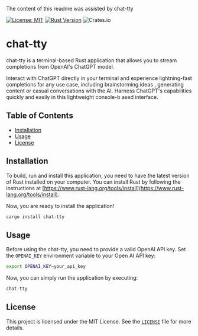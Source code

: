 The content of this readme was assisted by chat-tty

[![License: MIT](https://img.shields.io/badge/License-MIT-yellow.svg)](https://opensource.org/licenses/MIT)
[![Rust Version](https://img.shields.io/badge/Rust%20Version-Latest-brightgreen.svg)](https://www.rust-lang.org/)
![Crates.io](https://img.shields.io/crates/d/chat-gpt-streamer)


# chat-tty

chat-tty is a terminal-based Rust application that allows you to stream completions from OpenAI's ChatGPT model.

Interact with ChatGPT directly in your terminal and experience lightning-fast completions for any use case, including brainstorming ideas
, generating content or casual conversations with the AI. Harness ChatGPT's capabilities quickly and easily in this lightweight console-b
ased interface.

## Table of Contents

- [Installation](#installation)
- [Usage](#usage)
- [License](#license)

## Installation

To build, run and install this application, you need to have the latest version of Rust installed on your computer. You can install Rust 
by following the instructions at [https://www.rust-lang.org/tools/install](https://www.rust-lang.org/tools/install).


Now, you are ready to install the application!

```bash
cargo install chat-tty
```

## Usage

Before using the chat-tty, you need to provide a valid OpenAI API key. Set the `OPENAI_KEY` environment variable to your Open
AI API key:

```bash
export OPENAI_KEY=your_api_key
```

Now, you can simply run the application by executing:

```bash
chat-tty
```

## License

This project is licensed under the MIT License. See the [`LICENSE`](LICENSE) file for more details.

